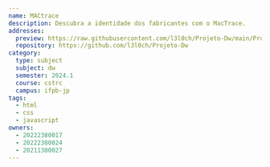 ```yaml
---
name: MACtrace
description: Descubra a identidade dos fabricantes com o MacTrace.
addresses:
  preview: https://raw.githubusercontent.com/l3l0ch/Projeto-Dw/main/Projeto-main/projeto/image.png
  repository: https://github.com/l3l0ch/Projeto-Dw
category:
  type: subject
  subject: dw
  semester: 2024.1
  course: cstrc
  campus: ifpb-jp
tags:
  - html
  - css
  - javascript
owners:
  - 20222380017
  - 20222380024
  - 20211380027
---
```

